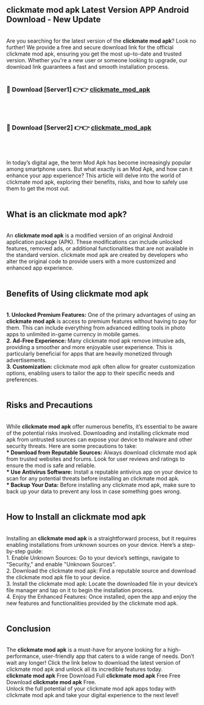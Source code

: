 ## clickmate mod apk Latest Version APP Android Download - New Update
<br>
Are you searching for the latest version of the <strong>clickmate mod apk</strong>? Look no further! We provide a free and secure download link for the official clickmate mod apk, ensuring you get the most up-to-date and trusted version. Whether you're a new user or someone looking to upgrade, our download link guarantees a fast and smooth installation process.
<br>
<br>
<h3>🔴 Download [Server1] 👉👉 <a href="https://modyolo.store/clickmate+mod+apk">clickmate_mod_apk</a></h3><br>
<br>
<h3>🔴 Download [Server2] 👉👉 <a href="https://modyolo.store/clickmate+mod+apk">clickmate_mod_apk</a></h3><br>
<br>
<br>
In today’s digital age, the term Mod Apk has become increasingly popular among smartphone users. But what exactly is an Mod Apk, and how can it enhance your app experience? This article will delve into the world of clickmate mod apk, exploring their benefits, risks, and how to safely use them to get the most out.
<br>
<br>
<h2>What is an clickmate mod apk?</h2>
<br>
An <strong>clickmate mod apk</strong> is a modified version of an original Android application package (APK). These modifications can include unlocked features, removed ads, or additional functionalities that are not available in the standard version. clickmate mod apk are created by developers who alter the original code to provide users with a more customized and enhanced app experience.
<br>
<br>
<h2>Benefits of Using clickmate mod apk</h2>
<br>
<strong> 1. Unlocked Premium Features:</strong> One of the primary advantages of using an <strong>clickmate mod apk</strong> is access to premium features without having to pay for them. This can include everything from advanced editing tools in photo apps to unlimited in-game currency in mobile games.
<br>
<strong> 2. Ad-Free Experience:</strong> Many clickmate mod apk remove intrusive ads, providing a smoother and more enjoyable user experience. This is particularly beneficial for apps that are heavily monetized through advertisements.
<br>
<strong> 3. Customization:</strong> clickmate mod apk often allow for greater customization options, enabling users to tailor the app to their specific needs and preferences.
<br>
<br>
<h2>Risks and Precautions</h2>
<br>
While <strong>clickmate mod apk</strong> offer numerous benefits, it’s essential to be aware of the potential risks involved. Downloading and installing clickmate mod apk from untrusted sources can expose your device to malware and other security threats. Here are some precautions to take:
<br>
<strong> * Download from Reputable Sources:</strong> Always download clickmate mod apk from trusted websites and forums. Look for user reviews and ratings to ensure the mod is safe and reliable.
<br>
<strong> * Use Antivirus Software:</strong> Install a reputable antivirus app on your device to scan for any potential threats before installing an clickmate mod apk.
<br>
<strong> * Backup Your Data:</strong> Before installing any clickmate mod apk, make sure to back up your data to prevent any loss in case something goes wrong.
<br>
<br>
<h2>How to Install an clickmate mod apk</h2>
<br>
Installing an <strong>clickmate mod apk</strong> is a straightforward process, but it requires enabling installations from unknown sources on your device. Here’s a step-by-step guide:
<br>
 1. Enable Unknown Sources: Go to your device’s settings, navigate to "Security," and enable "Unknown Sources".
<br>
 2. Download the clickmate mod apk: Find a reputable source and download the clickmate mod apk file to your device.
<br>
 3. Install the clickmate mod apk: Locate the downloaded file in your device’s file manager and tap on it to begin the installation process.
<br>
 4. Enjoy the Enhanced Features: Once installed, open the app and enjoy the new features and functionalities provided by the clickmate mod apk.
<br>
<br>
<h2><strong>Conclusion</strong></h2>
<br>
The <strong>clickmate mod apk</strong> is a must-have for anyone looking for a high-performance, user-friendly app that caters to a wide range of needs. Don’t wait any longer! Click the link below to download the latest version of clickmate mod apk and unlock all its incredible features today.
<br>
<strong>clickmate mod apk</strong> Free Download Full <strong>clickmate mod apk</strong> Free Free Download <strong>clickmate mod apk</strong> Free.
<br>
Unlock the full potential of your clickmate mod apk apps today with clickmate mod apk and take your digital experience to the next level!
